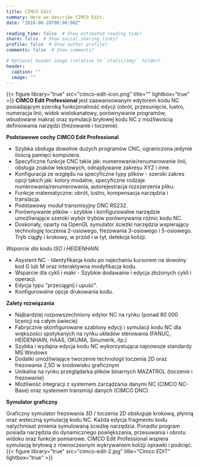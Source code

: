 ```yaml
---
title: CIMCO Edit
summary: Here we describe CIMCO Edit.
date: "2018-06-28T00:00:00Z"

reading_time: false  # Show estimated reading time?
share: false  # Show social sharing links?
profile: false  # Show author profile?
comments: false  # Show comments?

# Optional header image (relative to `static/img/` folder).
header:
  caption: ""
  image: ""
---
```

{{< figure library="true" src="cimco-edit-icon.png" title="" lightbox="true" >}}
**CIMCO Edit Professional** jest zaawansowanym edytorem kodu NC posiadającym szeroką funkcjonalność edycji (obrót, przesunięcie, lustro, numeracja linii, widok wielokanałowy, porównywanie programów, wbudowane makra) oraz symulacji bryłowej kodu NC z możliwością definiowania narzędzi (frezowanie i toczenie).

**Podstawowe cechy CIMCO Edit Professional**
* Szybka obsługa dowolnie dużych programów CNC, ograniczona jedynie ilością pamięci komputera.
* Specyficzne funkcje CNC takie jak: numerowanie/renumerowanie linii, obsługa znaków tekstowych, odnajdywanie zakresu XYZ i inne.
* Konfiguracja ze względu na specyficzne typy plików - szeroki zakres opcji takich jak: kolory modalne, specyficzne rodzaje numerowania/renumerowania, autorejestracja rozszerzenia pliku.
* Funkcje matematyczne: obrót, lustro, kompensacja narzędzia i translacja.
* Podstawowy moduł transmisyjny DNC RS232.
* Porównywanie plików - szybkie i konfigurowalne narzędzie umożliwiające szeroki wybór trybów porównywania różnic kodu NC.
* Doskonały, oparty na OpenGL symulator ścieżki narzędzia wspierający technologię toczenia 2-osiowego, frezowania 3-osiowego i 5-osiowego. Tryb ciągły i krokowy, w przód i w tył, detekcja kolizji.

_Wsparcie dla kodu ISO i HEIDENHAIN._
* Asystent NC - Identyfikacja kodu po najechaniu kursorem na dowolny kod G lub M oraz interaktywna modyfikacja kodu.
* Wsparcie dla cykli i makr - Szybkie dodawanie i edycja złożonych cykli i operacji.
* Edycja typu "przeciągnij i upuść".
* Konfigurowalne opcje drukowania kodu.

**Zalety rozwiązania**

* Najbardziej rozpowszechniony edytor NC na rynku (ponad 80 000 licencji na całym świecie)
* Fabrycznie skonfigurowane szablony edycji i symulacji kodu NC dla większości spotykanych na rynku układów sterowania (FANUC, HEIDENHAIN, HAAS, OKUMA, Sinumerik, itp.)
* Szybka i wydajna edycja kodu NC wykorzystująca najnowsze standardy MS Windows
* Dodatki umożliwiające tworzenie technologii toczenia 2D oraz frezowania 2,5D w środowisku graficznym
* Unikalna na rynku przeglądarka plików binarnych MAZATROL (toczenie i frezowanie)
* Możliwość integracji z systemem zarządzania danymi NC (CIMCO NC-Base) oraz systemem transmisji danych (CIMCO DNC)

**Symulator graficzny**

Graficzny symulator frezowania 3D / toczenia 2D obsługuje krokową, płynną oraz wsteczną symulację kodu NC. Każda edycja fragmentu kodu natychmiast zmienia symulowaną ścieżkę narzędzia. Ponadto program posiada narzędzia do dynamicznego powiększania, przesuwania i obrotu widoku oraz funkcje pomiarowe. CIMCO Edit Professional wspiera symulację bryłową z równoczesnym wykrywaniem kolizji oprawki i podcięć.
{{< figure library="true" src="cimco-edit-2.jpg" title="Cimco EDIT" lightbox="true" >}}
